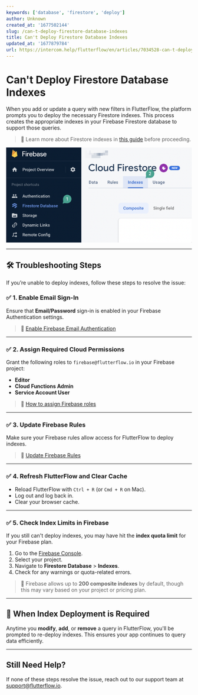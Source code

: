```yaml
---
keywords: ['database', 'firestore', 'deploy']
author: Unknown
created_at: '1677502144'
slug: /can-t-deploy-firestore-database-indexes
title: Can't Deploy Firestore Database Indexes
updated_at: '1677879784'
url: https://intercom.help/flutterflow/en/articles/7034528-can-t-deploy-firestore-database-indexes
---
```


# Can't Deploy Firestore Database Indexes

When you add or update a query with new filters in FlutterFlow, the platform prompts you to deploy the necessary Firestore indexes. This process creates the appropriate indexes in your Firebase Firestore database to support those queries.

> 📘 Learn more about Firestore indexes in [this guide](https://docs.flutterflow.io/data/firestore/using-indexes) before proceeding.

![Index Deployment Prompt](../assets/20250430121307457486.png)

---

## 🛠 Troubleshooting Steps

If you’re unable to deploy indexes, follow these steps to resolve the issue:

### ✅ 1. Enable Email Sign-In

Ensure that **Email/Password** sign-in is enabled in your Firebase Authentication settings.

> 🔗 [Enable Firebase Email Authentication](https://docs.flutterflow.io/integrations/firebase/authentication#emailpassword)

---

### ✅ 2. Assign Required Cloud Permissions

Grant the following roles to `firebase@flutterflow.io` in your Firebase project:

- **Editor**
- **Cloud Functions Admin**
- **Service Account User**

> 🔗 [How to assign Firebase roles](https://docs.flutterflow.io/integrations/firebase/permissions)

---

### ✅ 3. Update Firebase Rules

Make sure your Firebase rules allow access for FlutterFlow to deploy indexes.

> 🔗 [Update Firebase Rules](https://docs.flutterflow.io/data/firestore/setting-up-firestore#step-5-update-firestore-rules)

---

### ✅ 4. Refresh FlutterFlow and Clear Cache

- Reload FlutterFlow with `Ctrl + R` (or `Cmd + R` on Mac).
- Log out and log back in.
- Clear your browser cache.

---

### ✅ 5. Check Index Limits in Firebase

If you still can't deploy indexes, you may have hit the **index quota limit** for your Firebase plan.

1. Go to the [Firebase Console](https://console.firebase.google.com/).
2. Select your project.
3. Navigate to **Firestore Database** > **Indexes**.
4. Check for any warnings or quota-related errors.

> 🔢 Firebase allows up to **200 composite indexes** by default, though this may vary based on your project or pricing plan.

---

## 🔄 When Index Deployment is Required

Anytime you **modify**, **add**, or **remove** a query in FlutterFlow, you'll be prompted to re-deploy indexes. This ensures your app continues to query data efficiently.

---

## Still Need Help?

If none of these steps resolve the issue, reach out to our support team at [support@flutterflow.io](mailto:support@flutterflow.io).
